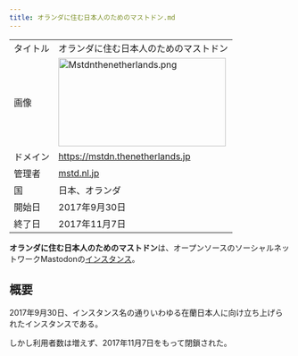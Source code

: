 ```yaml
---
title: オランダに住む日本人のためのマストドン.md
---
```

<div>

|          |                                                                                                                                                                                                                                                                                                                                                                                    |
|----------|------------------------------------------------------------------------------------------------------------------------------------------------------------------------------------------------------------------------------------------------------------------------------------------------------------------------------------------------------------------------------------|
| タイトル | オランダに住む日本人のためのマストドン                                                                                                                                                                                                                                                                                                                                             |
| 画像     | [<img src="/images/thumb/d/da/Mstdnthenetherlands.png/300px-Mstdnthenetherlands.png" srcset="/images/thumb/d/da/Mstdnthenetherlands.png/450px-Mstdnthenetherlands.png 1.5x, /images/thumb/d/da/Mstdnthenetherlands.png/600px-Mstdnthenetherlands.png 2x" width="300" height="158" alt="Mstdnthenetherlands.png" />](/%E3%83%95%E3%82%A1%E3%82%A4%E3%83%AB:Mstdnthenetherlands.png) |
| ドメイン | <a href="https://mstdn.thenetherlands.jp" rel="nofollow">https://mstdn.thenetherlands.jp</a>                                                                                                                                                                                                                                                                                       |
| 管理者   | <a href="https://mstdn.thenetherlands.jp/@matomegu" rel="nofollow">mstd.nl.jp</a>                                                                                                                                                                                                                                                                                                  |
| 国       | 日本、オランダ                                                                                                                                                                                                                                                                                                                                                                     |
| 開始日   | 2017年9月30日                                                                                                                                                                                                                                                                                                                                                                      |
| 終了日   | 2017年11月7日                                                                                                                                                                                                                                                                                                                                                                      |

**オランダに住む日本人のためのマストドン**は、オープンソースのソーシャルネットワークMastodonの[インスタンス](/%E3%82%A4%E3%83%B3%E3%82%B9%E3%82%BF%E3%83%B3%E3%82%B9 "インスタンス")。

## 概要

2017年9月30日、インスタンス名の通りいわゆる在蘭日本人に向け立ち上げられたインスタンスである。

しかし利用者数は増えず、2017年11月7日をもって閉鎖された。

</div>
